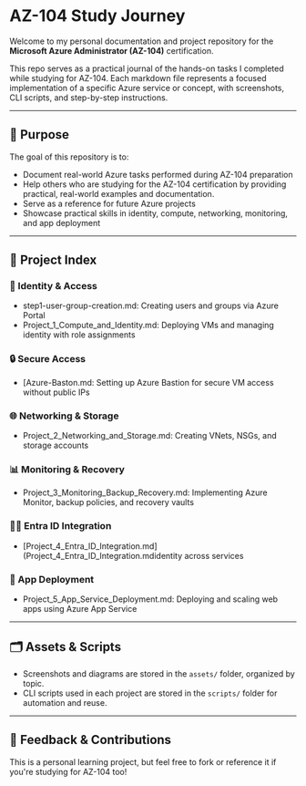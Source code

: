 # AZ-104 Study Journey

Welcome to my personal documentation and project repository for the **Microsoft Azure Administrator (AZ-104)** certification.

This repo serves as a practical journal of the hands-on tasks I completed while studying for AZ-104. Each markdown file represents a focused implementation of a specific Azure service or concept, with screenshots, CLI scripts, and step-by-step instructions.

---

## 📌 Purpose

The goal of this repository is to:
- Document real-world Azure tasks performed during AZ-104 preparation
- Help others who are studying for the AZ-104 certification by providing practical, real-world examples and documentation.
- Serve as a reference for future Azure projects
- Showcase practical skills in identity, compute, networking, monitoring, and app deployment

---

## 📂 Project Index

### 🔐 Identity & Access
- step1-user-group-creation.md: Creating users and groups via Azure Portal
- Project_1_Compute_and_Identity.md: Deploying VMs and managing identity with role assignments

### 🔒 Secure Access
- [Azure-Baston.md: Setting up Azure Bastion for secure VM access without public IPs

### 🌐 Networking & Storage
- Project_2_Networking_and_Storage.md: Creating VNets, NSGs, and storage accounts

### 📊 Monitoring & Recovery
- Project_3_Monitoring_Backup_Recovery.md: Implementing Azure Monitor, backup policies, and recovery vaults

### 🧑‍💼 Entra ID Integration
- [Project_4_Entra_ID_Integration.md](Project_4_Entra_ID_Integration.mdidentity across services

### 🚀 App Deployment
- Project_5_App_Service_Deployment.md: Deploying and scaling web apps using Azure App Service

---

## 🗂️ Assets & Scripts

- Screenshots and diagrams are stored in the `assets/` folder, organized by topic.
- CLI scripts used in each project are stored in the `scripts/` folder for automation and reuse.

---

## 📣 Feedback & Contributions

This is a personal learning project, but feel free to fork or reference it if you're studying for AZ-104 too!

